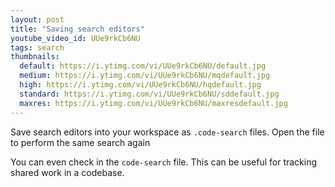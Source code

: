 ```yaml
---
layout: post
title: "Saving search editors"
youtube_video_id: UUe9rkCb6NU
tags: search
thumbnails:
  default: https://i.ytimg.com/vi/UUe9rkCb6NU/default.jpg
  medium: https://i.ytimg.com/vi/UUe9rkCb6NU/mqdefault.jpg
  high: https://i.ytimg.com/vi/UUe9rkCb6NU/hqdefault.jpg
  standard: https://i.ytimg.com/vi/UUe9rkCb6NU/sddefault.jpg
  maxres: https://i.ytimg.com/vi/UUe9rkCb6NU/maxresdefault.jpg
---
```


Save search editors into your workspace as `.code-search` files. Open the file to perform the same search again

You can even check in the `code-search` file. This can be useful for tracking shared work in a codebase.
